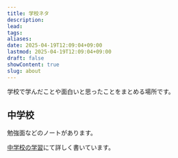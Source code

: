 ```yaml
---
title: 学校ネタ
description: 
lead: 
tags: 
aliases: 
date: 2025-04-19T12:09:04+09:00
lastmod: 2025-04-19T12:09:04+09:00
draft: false
showContent: true
slug: about
---
```

学校で学んだことや面白いと思ったことをまとめる場所です。

## 中学校
勉強面などのノートがあります。

[中学校の学習](elementary/中学校の学習.md)にて詳しく書いています。